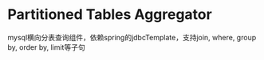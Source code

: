 # Partitioned Tables Aggregator
mysql横向分表查询组件，依赖spring的jdbcTemplate，支持join, where, group by, order by, limit等子句
